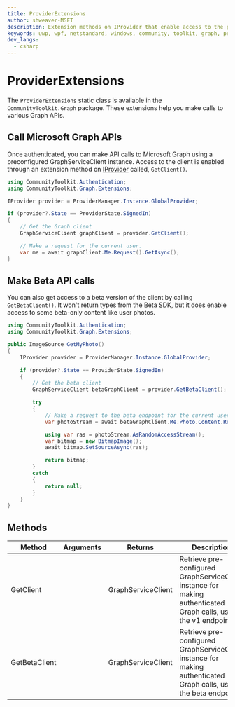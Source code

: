 ```yaml
---
title: ProviderExtensions
author: shweaver-MSFT
description: Extension methods on IProvider that enable access to the pre-configured GraphServiceClient instance.
keywords: uwp, wpf, netstandard, windows, community, toolkit, graph, provider, providers, extensions
dev_langs:
  - csharp
---
```


# ProviderExtensions

The `ProviderExtensions` static class is available in the `CommunityToolkit.Graph` package. These extensions help you make calls to various Graph APIs.

## Call Microsoft Graph APIs

Once authenticated, you can make API calls to Microsoft Graph using a preconfigured GraphServiceClient instance. Access to the client is enabled through an extension method on [IProvider](../authentication/IProvider.md) called, `GetClient()`.

```csharp
using CommunityToolkit.Authentication;
using CommunityToolkit.Graph.Extensions;

IProvider provider = ProviderManager.Instance.GlobalProvider;

if (provider?.State == ProviderState.SignedIn)
{
    // Get the Graph client
    GraphServiceClient graphClient = provider.GetClient();

    // Make a request for the current user.
    var me = await graphClient.Me.Request().GetAsync();
}
```

## Make Beta API calls

You can also get access to a beta version of the client by calling `GetBetaClient()`.
It won't return types from the Beta SDK, but it does enable access to some beta-only content like user photos.

```csharp
using CommunityToolkit.Authentication;
using CommunityToolkit.Graph.Extensions;

public ImageSource GetMyPhoto()
{
    IProvider provider = ProviderManager.Instance.GlobalProvider;

    if (provider?.State == ProviderState.SignedIn)
    {
        // Get the beta client
        GraphServiceClient betaGraphClient = provider.GetBetaClient();

        try
        {
            // Make a request to the beta endpoint for the current user's photo.
            var photoStream = await betaGraphClient.Me.Photo.Content.Request().GetAsync();

            using var ras = photoStream.AsRandomAccessStream();
            var bitmap = new BitmapImage();
            await bitmap.SetSourceAsync(ras);

            return bitmap;
        }
        catch
        {
            return null;
        }
    }
}
```

## Methods

| Method | Arguments | Returns | Description |
| -- | -- | -- | -- |
| GetClient | | GraphServiceClient | Retrieve pre-configured GraphServiceClient instance for making authenticated Graph calls, using the v1 endpoint. |
| GetBetaClient | | GraphServiceClient | Retrieve pre-configured GraphServiceClient instance for making authenticated Graph calls, using the beta endpoint. |
